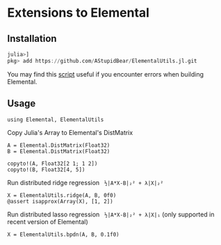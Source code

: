 # Extensions to Elemental

## Installation

```julia
julia>]
pkg> add https://github.com/AStupidBear/ElementalUtils.jl.git
```

You may find this [script](https://gist.github.com/AStupidBear/2e1d0b21c1516b8d3624ded22f445dc3) useful if you encounter errors when building Elemental.


## Usage

```
using Elemental, ElementalUtils
```

Copy Julia's Array to Elemental's DistMatrix
```
A = Elemental.DistMatrix(Float32)
B = Elemental.DistMatrix(Float32)

copyto!(A, Float32[2 1; 1 2])
copyto!(B, Float32[4, 5])
```

Run distributed ridge regression ` ½|A*X-B|₂² + λ|X|₂²`
```
X = ElementalUtils.ridge(A, B, 0f0)
@assert isapprox(Array(X), [1, 2])
```

Run distributed lasso regression ` ½|A*X-B|₂² + λ|X|₁` (only supported in recent version of Elemental)
```
X = ElementalUtils.bpdn(A, B, 0.1f0)
```
